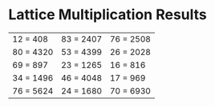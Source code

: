 # Lattice Multiplication Results

|   |   |   |
|---|---|---|
| 12 = 408 | 83 = 2407 | 76 = 2508 |
| 80 = 4320 | 53 = 4399 | 26 = 2028 |
| 69 = 897 | 23 = 1265 | 16 = 816 |
| 34 = 1496 | 46 = 4048 | 17 = 969 |
| 76 = 5624 | 24 = 1680 | 70 = 6930 |
